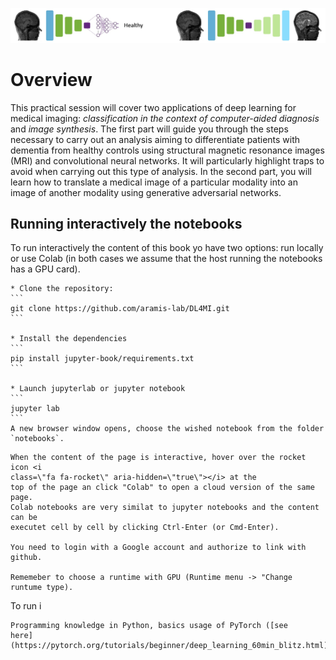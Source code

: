 ![Deep Learning for Medical Imaging](images/DL4MI_banner.jpg)

# Overview

This practical session will cover two applications of deep learning for medical
imaging: *classification in the context of computer-aided diagnosis* and *image
synthesis*. The first part will guide you through the steps necessary to carry
out an analysis aiming to differentiate patients with dementia from healthy
controls using structural magnetic resonance images (MRI) and convolutional
neural networks. It will particularly highlight traps to avoid when carrying
out this type of analysis. In the second part, you will learn how to translate
a medical image of a particular modality into an image of another modality
using generative adversarial networks.

## Running interactively the notebooks

To run interactively the content of this book yo have two options: run locally
or use Colab (in both cases we assume that the host running the notebooks has a
GPU card).

````{tabbed} Run Locally
* Clone the repository:
```
git clone https://github.com/aramis-lab/DL4MI.git
```

* Install the dependencies
```
pip install jupyter-book/requirements.txt
```

* Launch jupyterlab or jupyter notebook
```
jupyter lab
```
A new browser window opens, choose the wished notebook from the folder
`notebooks`.
````

````{tabbed} Run in Colab
When the content of the page is interactive, hover over the rocket icon <i
class=\"fa fa-rocket\" aria-hidden=\"true\"></i> at the
top of the page an click "Colab" to open a cloud version of the same page.
Colab notebooks are very similat to jupyter notebooks and the content can be
executet cell by cell by clicking Ctrl-Enter (or Cmd-Enter).

You need to login with a Google account and authorize to link with github.

Rememeber to choose a runtime with GPU (Runtime menu -> "Change runtume type). 
````



To run i
```{admonition} Prerequisite
Programming knowledge in Python, basics usage of PyTorch ([see
here](https://pytorch.org/tutorials/beginner/deep_learning_60min_blitz.html)).
```

```{tableofcontents}
```
